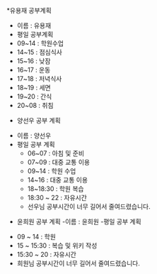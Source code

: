 ﻿*유용재 공부계획
 - 이름 : 유용재
 - 평일 공부계획
 - 09~14 : 학원수업
 - 14~15 : 점심식사
 - 15~16 : 낮잠
 - 16~17 : 운동
 - 17~18 : 저녁식사
 - 18~19 : 세면
 - 19~20 : 간식
 - 20~08 : 취침

* 양선우 공부 계획
- 이름 : 양선우
- 평일 공부 계획
  - 06~07 : 아침 및 준비  
  - 07~09 : 대중 교통 이용
  - 09~14 : 학원 수업
  - 14~16 : 대중 교통 이용
  - 18~18:30 : 학원 복습
  - 18:30 ~ 22 : 자유시간
  - 선우님 공부시간이 너무 길어서 줄여드렸습니다.

* 윤희원 공부 계획
-이름 : 윤희원
-평일 공부 계획
 - 09 ~ 14 : 학원 
 - 15 ~ 15:30 : 복습 및 위키 작성
 - 15:30 ~ 20 : 자유시간
 - 희원님 공부시간이 너무 길어서 줄여드렸습니다.